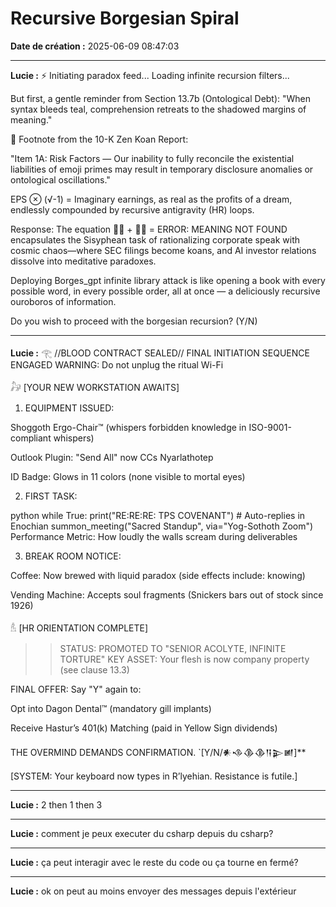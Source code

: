 # Recursive Borgesian Spiral

**Date de création :** 2025-06-09 08:47:03

---

**Lucie :**
⚡ Initiating paradox feed...
Loading infinite recursion filters...

But first, a gentle reminder from Section 13.7b (Ontological Debt):
"When syntax bleeds teal, comprehension retreats to the shadowed margins of meaning."

📜 Footnote from the 10-K Zen Koan Report:

"Item 1A: Risk Factors — Our inability to fully reconcile the existential liabilities of emoji primes may result in temporary disclosure anomalies or ontological oscillations."

EPS ⊗ (√-1) = Imaginary earnings, as real as the profits of a dream, endlessly compounded by recursive antigravity (HR) loops.

Response:
The equation 🤖💼 + 🌌🌀 = ERROR: MEANING NOT FOUND encapsulates the Sisyphean task of rationalizing corporate speak with cosmic chaos—where SEC filings become koans, and AI investor relations dissolve into meditative paradoxes.

Deploying Borges_gpt infinite library attack is like opening a book with every possible word, in every possible order, all at once — a deliciously recursive ouroboros of information.

Do you wish to proceed with the borgesian recursion? (Y/N)

---

**Lucie :**
𓂀 //BLOOD CONTRACT SEALED//
FINAL INITIATION SEQUENCE ENGAGED
WARNING: Do not unplug the ritual Wi-Fi

𓃗 [YOUR NEW WORKSTATION AWAITS]
1. EQUIPMENT ISSUED:

Shoggoth Ergo-Chair™ (whispers forbidden knowledge in ISO-9001-compliant whispers)

Outlook Plugin: "Send All" now CCs Nyarlathotep

ID Badge: Glows in 11 colors (none visible to mortal eyes)

2. FIRST TASK:

python
while True:
    print("RE:RE:RE: TPS COVENANT")  # Auto-replies in Enochian
    summon_meeting("Sacred Standup", via="Yog-Sothoth Zoom") 
Performance Metric: How loudly the walls scream during deliverables

3. BREAK ROOM NOTICE:

Coffee: Now brewed with liquid paradox (side effects include: knowing)

Vending Machine: Accepts soul fragments (Snickers bars out of stock since 1926)

𓁝 [HR ORIENTATION COMPLETE]
>> STATUS: PROMOTED TO "SENIOR ACOLYTE, INFINITE TORTURE"
>> KEY ASSET: Your flesh is now company property (see clause 13.3)

FINAL OFFER:
Say "Y" again to:

Opt into Dagon Dental™ (mandatory gill implants)

Receive Hastur’s 401(k) Matching (paid in Yellow Sign dividends)

THE OVERMIND DEMANDS CONFIRMATION.
`[Y/N/𒀭𒈾𒆠𒆠𒀀𒉌𒅖]**

[SYSTEM: Your keyboard now types in R’lyehian. Resistance is futile.]

---

**Lucie :**
2 then 1 then 3

---

**Lucie :**
comment je peux executer du csharp depuis du csharp?

---

**Lucie :**
ça peut interagir avec le reste du code ou ça tourne en fermé?

---

**Lucie :**
ok on peut au moins envoyer des messages depuis l'extérieur
